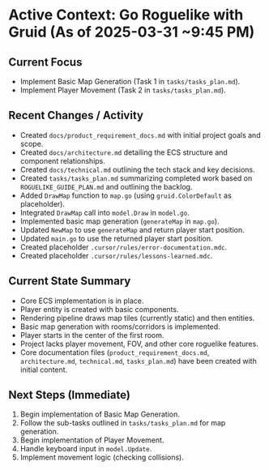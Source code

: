 # Active Context: Go Roguelike with Gruid (As of 2025-03-31 ~9:45 PM)

## Current Focus

- Implement Basic Map Generation (Task 1 in `tasks/tasks_plan.md`).
- Implement Player Movement (Task 2 in `tasks/tasks_plan.md`).

## Recent Changes / Activity

- Created `docs/product_requirement_docs.md` with initial project goals and scope.
- Created `docs/architecture.md` detailing the ECS structure and component relationships.
- Created `docs/technical.md` outlining the tech stack and key decisions.
- Created `tasks/tasks_plan.md` summarizing completed work based on `ROGUELIKE_GUIDE_PLAN.md` and outlining the backlog.
- Added `DrawMap` function to `map.go` (using `gruid.ColorDefault` as placeholder).
- Integrated `DrawMap` call into `model.Draw` in `model.go`.
- Implemented basic map generation (`generateMap` in `map.go`).
- Updated `NewMap` to use `generateMap` and return player start position.
- Updated `main.go` to use the returned player start position.
- Created placeholder `.cursor/rules/error-documentation.mdc`.
- Created placeholder `.cursor/rules/lessons-learned.mdc`.

## Current State Summary

- Core ECS implementation is in place.
- Player entity is created with basic components.
- Rendering pipeline draws map tiles (currently static) and then entities.
- Basic map generation with rooms/corridors is implemented.
- Player starts in the center of the first room.
- Project lacks player movement, FOV, and other core roguelike features.
- Core documentation files (`product_requirement_docs.md`, `architecture.md`, `technical.md`, `tasks_plan.md`) have been created with initial content.

## Next Steps (Immediate)

1. Begin implementation of Basic Map Generation.
2. Follow the sub-tasks outlined in `tasks/tasks_plan.md` for map generation.
1. Begin implementation of Player Movement.
2. Handle keyboard input in `model.Update`.
3. Implement movement logic (checking collisions).
